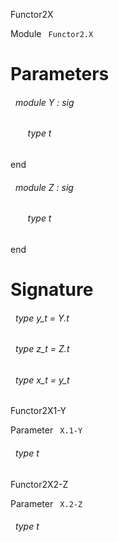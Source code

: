 Functor2X

 Module `` Functor2.X`` 

# Parameters


<a id="argument-1-Y"></a>
###### &nbsp; module Y : sig

<a id="type-t"></a>
###### &nbsp; &nbsp; &nbsp; &nbsp;type t


end



<a id="argument-2-Z"></a>
###### &nbsp; module Z : sig

<a id="type-t"></a>
###### &nbsp; &nbsp; &nbsp; &nbsp;type t


end




# Signature


<a id="type-y_t"></a>
###### &nbsp; type y_t = Y.t



<a id="type-z_t"></a>
###### &nbsp; type z_t = Z.t



<a id="type-x_t"></a>
###### &nbsp; type x_t = y_t


Functor2X1-Y

 Parameter `` X.1-Y`` 
<a id="type-t"></a>
###### &nbsp; type t


Functor2X2-Z

 Parameter `` X.2-Z`` 
<a id="type-t"></a>
###### &nbsp; type t

